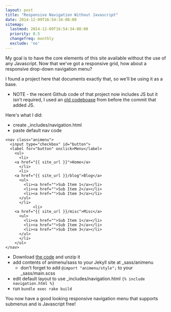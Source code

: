 ```yaml
---
layout: post
title: "Responsive Navigation Without Javascript"
date: 2014-12-09T16:54:34-08:00
sitemap:
  lastmod: 2014-12-09T16:54:34-08:00
  priority: 0.5
  changefreq: monthly
  exclude: 'no'
---
```


My goal is to have the core elements of this site available without the use of any Javascript. Now that we've got a responsive grid, how about a responsive drop-down navigation menu?

I found a project here that documents exactly that, so we'll be using it as a base.
  * NOTE - the recent Github code of that project now includes JS but it isn't required, I used an [old codeboase](https://github.com/catalinred/Animenu/archive/9fba2e18ecad6d37cf6024b3cdf0d2a64d7d263f.zip) from before the commit that added JS.

Here's what I did:

* create _includes/navigation.html
* paste default nav code

```
<nav class="animenu">
  <input type="checkbox" id="button">
  <label for="button" onclick>Menu</label>
    <ul>
      <li>
	<a href="{{ site_url }}">Home</a>
      </li>
      <li>
	<a href="{{ site_url }}/blog">Blog</a>
	  <ul>
	    <li><a href="">Sub Item 1</a></li>
	    <li><a href="">Sub Item 2</a></li>
	    <li><a href="">Sub Item 3</a></li>
	  </ul>
      </li>
            <li>
	<a href="{{ site_url }}/misc">Misc</a>
	  <ul>
	    <li><a href="">Sub Item 1</a></li>
	    <li><a href="">Sub Item 2</a></li>
	    <li><a href="">Sub Item 3</a></li>
	  </ul>
      </li>
    </ul>
</nav>
```
* Download [the code](https://github.com/catalinred/Animenu/archive/9fba2e18ecad6d37cf6024b3cdf0d2a64d7d263f.zip) and unzip it
* add contents of animenu/sass to your Jekyll site at _sass/animenu
  * don't forget to add `@import "animenu/style";` to your _sass/main.scss
* edit default layout to use _includes/navigation.html
  `{% include navigation.html %}`
* run `bundle exec rake build`

You now have a good looking responsive navigation menu that supports submenus and is Javascript free!
